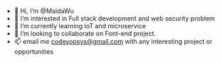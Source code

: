 - 👋 Hi, I’m @MaidaWu
- 👀 I’m interested in Full stack development and web security problem
- 🌱 I’m currently learning IoT and microservice 
- 💞️ I’m looking to collaborate on Font-end project.
- 📫 email me codevopsys@gmail.com with any interesting project or opportunities 

<!---
MaidaWu/MaidaWu is a ✨ special ✨ repository because its `README.md` (this file) appears on your GitHub profile.
You can click the Preview link to take a look at your changes.
--->
